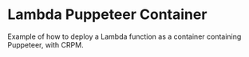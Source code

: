 # Lambda Puppeteer Container
Example of how to deploy a Lambda function as a container containing Puppeteer, with CRPM.
